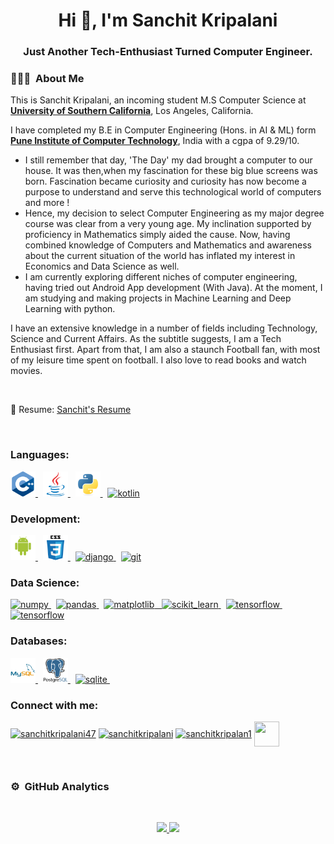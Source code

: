 <h1 align="center">Hi 👋, I'm Sanchit Kripalani</h1>
<h3 align="center">Just Another Tech-Enthusiast Turned Computer Engineer.</h3>

### 👨🏻‍💻 &nbsp;About Me
This is Sanchit Kripalani, an incoming student M.S Computer Science at  [**University of Southern California**](https://www.cs.usc.edu/), Los Angeles, California.

I have completed my B.E in Computer Engineering (Hons. in AI & ML) form [**Pune Institute of Computer Technology**](https://pict.edu/), India with a cgpa of 9.29/10.

- I still remember that day, 'The Day' my dad brought a computer to our house. It was then,when my fascination for these big blue screens was born. Fascination became  curiosity and curiosity has now become a purpose to understand and serve this technological world of computers and more !
- Hence, my decision to select Computer Engineering as my major degree course was clear from a very young age. My inclination supported by proficiency in Mathematics simply aided the cause. Now, having combined knowledge of Computers and Mathematics and awareness about the current situation of the world has inflated my interest in Economics and Data Science as well.
- I am currently exploring different niches of computer engineering, having tried out Android App development (With Java). At the moment, I am studying and making projects in Machine Learning and Deep Learning with python.

I have an extensive knowledge in a number of fields including Technology, Science and Current Affairs. As the subtitle suggests, I am a Tech Enthusiast first. Apart from that, I am also a staunch Football fan, with most of my leisure time spent on football. I also love to read books and watch movies.

<br>

 📄 Resume: [Sanchit's Resume](https://drive.google.com/file/d/1MYTF01-FsQLuIU4OAdpMO368VaOx4BZC/view?usp=sharing)

<br>

<h3 align="left">Languages:</h3>
<p align="left"> 
<a href="https://www.w3schools.com/cpp/" target="_blank"> <img src="https://raw.githubusercontent.com/devicons/devicon/master/icons/cplusplus/cplusplus-original.svg" alt="cplusplus" width="40" height="40"/> </a> &nbsp;
<a href="https://www.java.com" target="_blank"> <img src="https://raw.githubusercontent.com/devicons/devicon/master/icons/java/java-original.svg" alt="java" width="40" height="40"/> </a> &nbsp;
<a href="https://www.python.org" target="_blank"> <img src="https://raw.githubusercontent.com/devicons/devicon/master/icons/python/python-original.svg" alt="python" width="40" height="40"/> </a> &nbsp;
<a href="https://kotlinlang.org" target="_blank"> <img src="https://www.vectorlogo.zone/logos/kotlinlang/kotlinlang-icon.svg" alt="kotlin" width="40" height="40"/> </a>
</p>

<h3 align="left">Development:</h3>
<p align="left"> 
<a href="https://developer.android.com" target="_blank"> <img src="https://raw.githubusercontent.com/devicons/devicon/master/icons/android/android-original-wordmark.svg" alt="android" width="40" height="40"/> </a>  &nbsp;
<a href="https://www.w3schools.com/css/" target="_blank"> <img src="https://raw.githubusercontent.com/devicons/devicon/master/icons/css3/css3-original-wordmark.svg" alt="css3" width="40" height="40"/> </a> &nbsp;
<a href="https://www.djangoproject.com/" target="_blank"> <img src="https://download.logo.wine/logo/Django_(web_framework)/Django_(web_framework)-Logo.wine.png" alt="django" width="40" height="40"/> </a> &nbsp;
<a href="https://git-scm.com/" target="_blank"> <img src="https://www.vectorlogo.zone/logos/git-scm/git-scm-icon.svg" alt="git" width="40" height="40"/> </a>   
</p>

<h3 align="left">Data Science:</h3>
<p align="left">
<a href="https://numpy.org/" target="_blank"> <img src="https://upload.wikimedia.org/wikipedia/commons/thumb/3/31/NumPy_logo_2020.svg/1200px-NumPy_logo_2020.svg.png" alt="numpy" width="40" height="40"/> 
</a> &nbsp;
<a href="https://pandas.pydata.org/" target="_blank"> <img src="https://encrypted-tbn0.gstatic.com/images?q=tbn:ANd9GcTDIqFNPFquurBV2EX89LOVFAgJieARWphRnYMwMvuE9uP9cDbK3l2LtOZ4GkyYBpHF4cA&usqp=CAU" alt="pandas" width="40" height="40"/> 
</a> &nbsp;
<a href="https://matplotlib.org/" target="_blank"> <img src="https://upload.wikimedia.org/wikipedia/commons/thumb/0/01/Created_with_Matplotlib-logo.svg/1024px-Created_with_Matplotlib-logo.svg.png" alt="matplotlib" width="40" height="40"/> &nbsp;
<a href="https://scikit-learn.org/" target="_blank"> <img src="https://upload.wikimedia.org/wikipedia/commons/0/05/Scikit_learn_logo_small.svg" alt="scikit_learn" width="40" height="40"/> 
</a> &nbsp;
<a href="https://www.tensorflow.org" target="_blank"> <img src="https://www.vectorlogo.zone/logos/tensorflow/tensorflow-icon.svg" alt="tensorflow" width="40" height="40"/> </a> &nbsp;
<a href="https://keras.io/" target="_blank"> <img src="https://upload.wikimedia.org/wikipedia/commons/thumb/a/ae/Keras_logo.svg/1200px-Keras_logo.svg.png" alt="tensorflow" width="40" height="40"/> </a> 
</p>
</h3>

<h3 align="left">Databases:</h3>
<p align="left">
<a href="https://www.mysql.com/" target="_blank"> <img src="https://raw.githubusercontent.com/devicons/devicon/master/icons/mysql/mysql-original-wordmark.svg" alt="mysql" width="40" height="40"/> </a> &nbsp;
<a href="https://www.postgresql.org" target="_blank"> <img src="https://raw.githubusercontent.com/devicons/devicon/master/icons/postgresql/postgresql-original-wordmark.svg" alt="postgresql" width="40" height="40"/> </a> &nbsp;
<a href="https://www.sqlite.org/" target="_blank"> <img src="https://www.vectorlogo.zone/logos/sqlite/sqlite-icon.svg" alt="sqlite" width="40" height="40"/> </a> &nbsp;
</p>
</h3>

<h3 align="left">Connect with me:</h3>
<p align="left">
<a href="https://linkedin.com/in/sanchitkripalani47" target="blank"><img align="center" src="https://raw.githubusercontent.com/rahuldkjain/github-profile-readme-generator/master/src/images/icons/Social/linked-in-alt.svg" alt="sanchitkripalani47" height="30" width="40" /></a>
<a href="https://kaggle.com/sanchitkripalani" target="blank"><img align="center" src="https://raw.githubusercontent.com/rahuldkjain/github-profile-readme-generator/master/src/images/icons/Social/kaggle.svg" alt="sanchitkripalani" height="30" width="40" /></a>
<a href="https://www.hackerrank.com/sanchitkripalan1" target="blank"><img align="center" src="https://raw.githubusercontent.com/rahuldkjain/github-profile-readme-generator/master/src/images/icons/Social/hackerrank.svg" alt="sanchitkripalan1" height="30" width="40" /></a>
<a href="mailto:sanchitkripalani47@gmail.com" title="Mail me" target="_blank" onclick="window.open('your WS URL');">
<img align="center" src="https://img.icons8.com/color/48/000000/gmail--v2.png" height="40" width="40"/>
</a>
</p>
<br>

### ⚙️ &nbsp;GitHub Analytics
<br>
<p align="center">
<a href="https://github.com/sanchitkripalani47/">
  <img height="180em" src="https://github-readme-stats-eight-theta.vercel.app/api?username=sanchitkripalani47&show_icons=true&theme=algolia&include_all_commits=true&count_private=true"/>
  <img height="180em" src="https://github-readme-stats-eight-theta.vercel.app/api/top-langs/?username=sanchitkripalani47&layout=compact&langs_count=8&theme=algolia"/>
</a>
</p>
